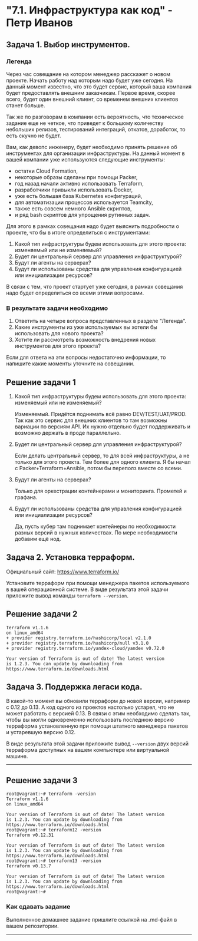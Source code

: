 <h1>"7.1. Инфраструктура как код" - Петр Иванов</h1>

## Задача 1. Выбор инструментов. 
 
### Легенда
 
Через час совещание на котором менеджер расскажет о новом проекте. Начать работу над которым надо 
будет уже сегодня. 
На данный момент известно, что это будет сервис, который ваша компания будет предоставлять внешним заказчикам.
Первое время, скорее всего, будет один внешний клиент, со временем внешних клиентов станет больше.

Так же по разговорам в компании есть вероятность, что техническое задание еще не четкое, что приведет к большому
количеству небольших релизов, тестирований интеграций, откатов, доработок, то есть скучно не будет.  
   
Вам, как девопс инженеру, будет необходимо принять решение об инструментах для организации инфраструктуры.
На данный момент в вашей компании уже используются следующие инструменты: 
- остатки Сloud Formation, 
- некоторые образы сделаны при помощи Packer,
- год назад начали активно использовать Terraform, 
- разработчики привыкли использовать Docker, 
- уже есть большая база Kubernetes конфигураций, 
- для автоматизации процессов используется Teamcity, 
- также есть совсем немного Ansible скриптов, 
- и ряд bash скриптов для упрощения рутинных задач.  

Для этого в рамках совещания надо будет выяснить подробности о проекте, что бы в итоге определиться с инструментами:

1. Какой тип инфраструктуры будем использовать для этого проекта: изменяемый или не изменяемый?
1. Будет ли центральный сервер для управления инфраструктурой?
1. Будут ли агенты на серверах?
1. Будут ли использованы средства для управления конфигурацией или инициализации ресурсов? 
 
В связи с тем, что проект стартует уже сегодня, в рамках совещания надо будет определиться со всеми этими вопросами.

### В результате задачи необходимо

1. Ответить на четыре вопроса представленных в разделе "Легенда". 
1. Какие инструменты из уже используемых вы хотели бы использовать для нового проекта? 
1. Хотите ли рассмотреть возможность внедрения новых инструментов для этого проекта? 

Если для ответа на эти вопросы недостаточно информации, то напишите какие моменты уточните на совещании.

## Решение задачи 1

1. Какой тип инфраструктуры будем использовать для этого проекта: изменяемый или не изменяемый?
	
	Изменяемый. Придётся поднимать всё равно DEV/TEST/UAT/PROD. Так как это сервис для внешних клиентов
	то там возможны вариации по версиям API. Их нужно отдельно будет поддерживать и возможно держать в проде параллельно. 
	
1. Будет ли центральный сервер для управления инфраструктурой?
	
	Если делать центральный сервер, то для всей инфраструктуры, а не только для этого проекта. Тем более для одного клиента. 
	Я бы начал с Packer+Terraform+Ansible, потом бы переполз вместе со всеми. 
	
1. Будут ли агенты на серверах?

	Только для оркестрации контейнерами и мониторинга. Прометей и графана.  
	
1. Будут ли использованы средства для управления конфигурацией или инициализации ресурсов? 

	Да, пусть кубер там поднимает контейнеры по необходимости разных версий в нужных количествах. По мере необходимости добавим ещё нод. 



## Задача 2. Установка терраформ. 

Официальный сайт: https://www.terraform.io/

Установите терраформ при помощи менеджера пакетов используемого в вашей операционной системе.
В виде результата этой задачи приложите вывод команды `terraform --version`.

## Решение задачи 2

~~~
Terraform v1.1.6
on linux_amd64
+ provider registry.terraform.io/hashicorp/local v2.1.0
+ provider registry.terraform.io/hashicorp/null v3.1.0
+ provider registry.terraform.io/yandex-cloud/yandex v0.72.0

Your version of Terraform is out of date! The latest version
is 1.2.3. You can update by downloading from https://www.terraform.io/downloads.html
~~~

## Задача 3. Поддержка легаси кода. 

В какой-то момент вы обновили терраформ до новой версии, например с 0.12 до 0.13. 
А код одного из проектов настолько устарел, что не может работать с версией 0.13. 
В связи с этим необходимо сделать так, чтобы вы могли одновременно использовать последнюю версию терраформа установленную при помощи
штатного менеджера пакетов и устаревшую версию 0.12. 

В виде результата этой задачи приложите вывод `--version` двух версий терраформа доступных на вашем компьютере 
или виртуальной машине.

---

## Решение задачи 3

~~~
root@vagrant:~# terraform -version
Terraform v1.1.6
on linux_amd64

Your version of Terraform is out of date! The latest version
is 1.2.3. You can update by downloading from https://www.terraform.io/downloads.html
root@vagrant:~# terraform12 -version
Terraform v0.12.31

Your version of Terraform is out of date! The latest version
is 1.2.3. You can update by downloading from https://www.terraform.io/downloads.html
root@vagrant:~# terraform13 -version
Terraform v0.13.7

Your version of Terraform is out of date! The latest version
is 1.2.3. You can update by downloading from https://www.terraform.io/downloads.html
root@vagrant:~#
~~~


### Как cдавать задание

Выполненное домашнее задание пришлите ссылкой на .md-файл в вашем репозитории.

---